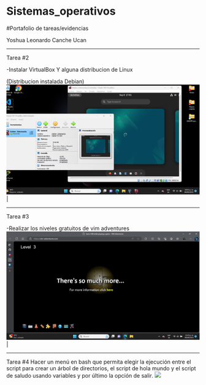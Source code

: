 # Sistemas_operativos
#Portafolio de tareas/evidencias

Yoshua Leonardo Canche Ucan
___________________________
Tarea #2

-Instalar VirtualBox Y alguna distribucion de Linux

(Distribucion instalada Debian)
<a href="https://github.com/YoshuaCanche/Sistemas_operativos/blob/main/Debian.png" target="_blank"> <img src="/Debian.png"/></a>  |
_____________________________________________
Tarea #3 

-Realizar los niveles gratuitos de vim adventures
<a href="https://github.com/YoshuaCanche/Sistemas_operativos/blob/main/VIM%20ADVENTURES.jpeg" target="_blank"> <img src="/VIM%20ADVENTURES.jpeg"/></a>  |
__________________________________________
Tarea #4
 Hacer un menú en bash que permita elegir la ejecución entre el script para crear un árbol de directorios, el script de hola mundo y el script de saludo usando variables y por último la opción de salir.
<a href="https://asciinema.org/a/asQk9xUmsJa50yAUxx181d1kV" target="_blank"><img src="https://asciinema.org/a/asQk9xUmsJa50yAUxx181d1kV.svg" /></a>
